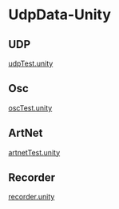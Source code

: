 # UdpData-Unity

## UDP

[udpTest.unity](./Assets/UdpTata/udpTest.unity)

## Osc

[oscTest.unity](./Assets/UdpTata/oscTest.unity)

## ArtNet

[artnetTest.unity](./Assets/UdpTata/artnetTest.unity)

## Recorder

[recorder.unity](./Assets/UdpTata/recorder.unity)